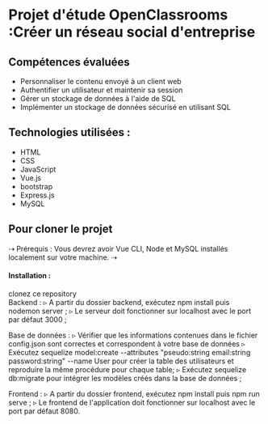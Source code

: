 <h1>Projet d'étude OpenClassrooms :Créer un réseau social d'entreprise</h1>
<h2> Compétences évaluées </h2>
  <ul>
   <li>Personnaliser le contenu envoyé à un client web</li>
  <li>Authentifier un utilisateur et maintenir sa session</li>
  <li>Gérer un stockage de données à l'aide de SQL</li>
  <li>Implémenter un stockage de données sécurisé en utilisant SQL</li>
  </ul>
   
<h2>Technologies utilisées :</h2>
 <ul>
  <li> HTML</li>
  <li> CSS</li>
  <li> JavaScript</li>
  <li> Vue.js</li>
  <li> bootstrap</li>
  <li> Express.js</li>
  <li> MySQL</li>
 </ul>
   
<h2>Pour cloner le projet</h2>
⇢ Prérequis :
Vous devrez avoir Vue CLI, Node et MySQL installés localement sur votre machine.
⇢<h4> Installation :</h4>
clonez ce repository<br/>
Backend :
▹ A partir du dossier backend, exécutez npm install puis nodemon server ;
▹ Le serveur doit fonctionner sur localhost avec le port par défaut 3000 ;

Base de données :
▹ Vérifier que les informations contenues dans le fichier config.json sont correctes et correspondent à votre base de données
▹ Exécutez sequelize model:create --attributes "pseudo:string email:string password:string" --name User pour créer la table des utilisateurs et reproduire la même procédure pour chaque table;
▹ Exécutez sequelize db:migrate pour intégrer les modèles créés dans la base de données ;


Frontend :
▹ A partir du dossier frontend, exécutez npm install puis npm run serve ;
▹ Le frontend de l'application doit fonctionner sur localhost avec le port par défaut 8080.
